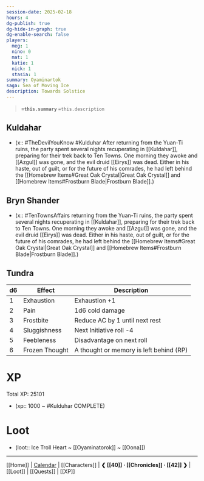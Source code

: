 ```yaml
---
session-date: 2025-02-18
hours: 4
dg-publish: true
dg-hide-in-graph: true
dg-enable-search: false
players:
  meg: 1
  nino: 0
  mat: 1
  katie: 1
  nick: 1
  stasia: 1
summary: Oyaminartok
saga: Sea of Moving Ice
description: Towards Solstice
---
```


> **`=this.summary`**
> `=this.description`

## Kuldahar
- (x:: #TheDevilYouKnow #Kulduhar After returning from the Yuan-Ti ruins, the party spent several nights recuperating in [[Kuldahar]], preparing for their trek back to Ten Towns. One morning they awoke and [[Azgul]] was gone, and the evil druid [[Eirys]] was dead. Either in his haste, out of guilt, or for the future of his comrades, he had left behind the [[Homebrew Items#Great Oak Crystal|Great Oak Crystal]] and [[Homebrew Items#Frostburn Blade|Frostburn Blade]].)

## Bryn Shander
- (x:: #TenTownsAffairs returning from the Yuan-Ti ruins, the party spent several nights recuperating in [[Kuldahar]], preparing for their trek back to Ten Towns. One morning they awoke and [[Azgul]] was gone, and the evil druid [[Eirys]] was dead. Either in his haste, out of guilt, or for the future of his comrades, he had left behind the [[Homebrew Items#Great Oak Crystal|Great Oak Crystal]] and [[Homebrew Items#Frostburn Blade|Frostburn Blade]].)

## Tundra


| d6  | Effect         | Description                             |
| --- | -------------- | --------------------------------------- |
| 1   | Exhaustion     | Exhaustion +1                           |
| 2   | Pain           | 1d6 cold damage                         |
| 3   | Frostbite      | Reduce AC by 1 until next rest          |
| 4   | Sluggishness   | Next Initiative roll -4                 |
| 5   | Feebleness     | Disadvantage on next roll               |
| 6   | Frozen Thought | A thought or memory is left behind (RP) | 




# XP
Total XP: 25101
- (xp:: 1000 ~ #Kulduhar COMPLETE) 

# Loot
- (loot:: Ice Troll Heart ~ [[Oyaminatorok]] ~ [[Oona]])
  
---
[[Home]] | [Calendar](https://app.fantasy-calendar.com/calendars/38f9e3f5098bac1f655a4fb4241f35eb) | [[Characters]] | **❮ [[40]] · [[Chronicles]] ·  [[42]] ❯** | [[Loot]] | [[Quests]]  | [[XP]]